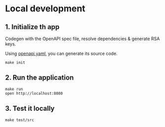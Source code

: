 # Local development

## 1. Initialize th app

Codegen with the OpenAPI spec file, resolve dependencies & generate RSA keys.

Using [openapi.yaml](https://github.com/scaleshift/scaleshift/blob/master/spec/openapi.yaml), you can generate its source code.

```console
make init
```

## 2. Run the application

```console
make run
open http://localhost:8080
```

## 3. Test it locally

```console
make test/src
```
